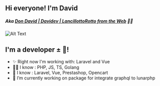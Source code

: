<!--
**ILDaviz/ILDaviz** is a ✨ _special_ ✨ repository because its `README.md` (this file) appears on your GitHub profile.

Here are some ideas to get you started:

- 🔭 I’m currently working on ...
- 🌱 I’m currently learning ...
- 👯 I’m looking to collaborate on ...
- 🤔 I’m looking for help with ...
- 💬 Ask me about ...
- 📫 How to reach me: ...
- 😄 Pronouns: ...
- ⚡ Fun fact: ...
-->

## Hi everyone! I'm David
##### Aka [Don David | Davidev | LancillottoRotto from the Web](http://www.davidev.it/) 💖👋

![Alt Text](https://media.giphy.com/media/ZVik7pBtu9dNS/giphy.gif)

## I'm a developer ± 🤷!
- ✨ Right now I'm working with: Laravel and Vue
- 👨‍💻 I know : PHP, JS, TS, Golang
- 🚀 I know : Laravel, Vue, Prestashop, Opencart
- 🔭 I’m currently working on package for integrate graphql to lunarphp 
